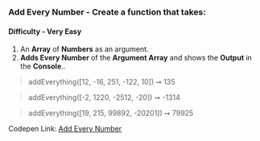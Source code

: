 ### Add Every Number - Create a function that takes:

#### Difficulty - Very Easy

1. An **Array** of **Numbers** as an argument. 
1. **Adds Every Number** of the **Argument Array** and shows the **Output** in the **Console**..

> addEverything([12, -16, 251, -122, 10]) ➞ 135

> addEverything([-2, 1220, -2512, -20]) ➞ -1314

> addEverything([19, 215, 99892, -20201]) ➞ 79925

Codepen Link: [Add Every Number](https://codepen.io/javascriptstudent/pen/oNzoLOW)